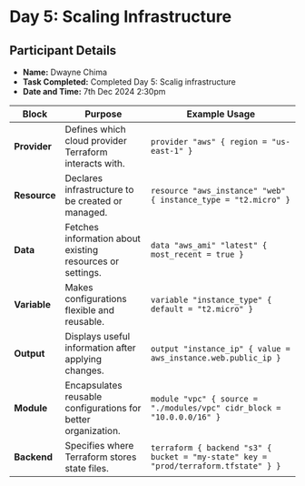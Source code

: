# Day 5: Scaling Infrastructure

## Participant Details
- **Name:** Dwayne Chima
- **Task Completed:**  Completed Day 5: Scalig infrastructure
- **Date and Time:** 7th Dec 2024 2:30pm

| **Block**              | **Purpose**                                                                 | **Example Usage**                                                                                                                                   |
|-------------------------|-----------------------------------------------------------------------------|-----------------------------------------------------------------------------------------------------------------------------------------------------|
| **Provider**            | Defines which cloud provider Terraform interacts with.                    | `provider "aws" { region = "us-east-1" }`                                                                                                           |
| **Resource**            | Declares infrastructure to be created or managed.                         | `resource "aws_instance" "web" { instance_type = "t2.micro" }`                                                                                     |
| **Data**                | Fetches information about existing resources or settings.                 | `data "aws_ami" "latest" { most_recent = true }`                                                                                                   |
| **Variable**            | Makes configurations flexible and reusable.                               | `variable "instance_type" { default = "t2.micro" }`                                                                                                |
| **Output**              | Displays useful information after applying changes.                       | `output "instance_ip" { value = aws_instance.web.public_ip }`                                                                                      |
| **Module**              | Encapsulates reusable configurations for better organization.             | `module "vpc" { source = "./modules/vpc" cidr_block = "10.0.0.0/16" }`                                                                             |
| **Backend**             | Specifies where Terraform stores state files.                             | `terraform { backend "s3" { bucket = "my-state" key = "prod/terraform.tfstate" } }`                                                                |

